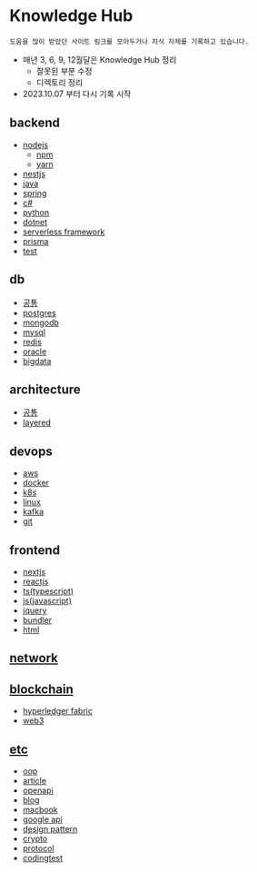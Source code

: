 # Knowledge Hub

```
도움을 많이 받았던 사이트 링크를 모아두거나 지식 자체를 기록하고 있습니다.
```

- 매년 3, 6, 9, 12월달은 Knowledge Hub 정리
  - 잘못된 부분 수정
  - 디렉토리 정리
- 2023.10.07 부터 다시 기록 시작


## backend
- [nodejs](./backend/nodejs/README.md)
  - [npm](./backend/nodejs/npm/README.md)
  - [yarn](./backend/nodejs/yarn/README.md)
- [nestjs](./backend/nestjs/README.md)
- [java](./backend/java/README.md)
- [spring](./backend/spring/README.md)
- [c#](./backend/csharp/README.md)
- [python](./backend/python/README.md)
- [dotnet](./backend/dotnet/README.md)
- [serverless framework](./backend/serverless%20framework/README.md)
- [prisma](./backend/prisma/README.md)
- [test](./backend/test/README.md)
## db
- [공통](./db/공통/README.md)
- [postgres](./db/postgres/README.md)
- [mongodb](./db/mongodb/README.md)
- [mysql](./db/mysql/README.md)
- [redis](./db/redis/README.md)
- [oracle](./db/oracle/README.md)
- [bigdata](./db/bigdata/README.md)
## architecture
- [공통](./architecture/공통/README.md)
- [layered](./architecture/layered/README.md)
## devops
- [aws](./devops/aws/README.md)
- [docker](./devops/docker/README.md)
- [k8s](./devops/k8s/README.md)
- [linux](./devops/linux/README.md)
- [kafka](./devops/kafka/README.md)
- [git](./devops/git/README.md)
## frontend
- [nextjs](./frontend/nextjs/README.md)
- [reactjs](./frontend/reactjs/README.md)
- [ts(typescript)](./frontend/ts/README.md)
- [js(javascript)](./frontend/js/README.md)
- [jquery](./frontend/jquery/README.md)
- [bundler](./frontend/bundler/README.md)
- [html](./frontend/html/README.md)
## [network](./network/README.md)
## [blockchain](./blockchain/README.md)
- [hyperledger fabric](./blockchain/hyperledger%20fabric/README.md)
- [web3](./blockchain/web3/README.md)
## [etc](./etc/README.md)
- [oop](./etc/oop/README.md)
- [article](./etc/article/README.md)
- [openapi](./etc/openapi/README.md)
- [blog](./etc/blog/README.md)
- [macbook](./etc/macbook/README.md)
- [google api](./etc/googleapi/README.md)
- [design pattern](./etc/design%20pattern/README.md)
- [crypto](./etc/crypto/README.md)
- [protocol](./etc/protocol/README.md)
- [codingtest](./etc/codingtest/README.md)
